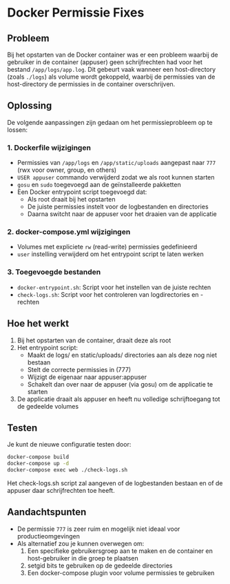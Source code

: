 # Docker Permissie Fixes

## Probleem

Bij het opstarten van de Docker container was er een probleem waarbij de gebruiker in de container (appuser) geen schrijfrechten had voor het bestand `/app/logs/app.log`. Dit gebeurt vaak wanneer een host-directory (zoals `./logs`) als volume wordt gekoppeld, waarbij de permissies van de host-directory de permissies in de container overschrijven.

## Oplossing

De volgende aanpassingen zijn gedaan om het permissieprobleem op te lossen:

### 1. Dockerfile wijzigingen

- Permissies van `/app/logs` en `/app/static/uploads` aangepast naar `777` (rwx voor owner, group, en others)
- `USER appuser` commando verwijderd zodat we als root kunnen starten
- `gosu` en `sudo` toegevoegd aan de geïnstalleerde pakketten
- Een Docker entrypoint script toegevoegd dat:
  - Als root draait bij het opstarten
  - De juiste permissies instelt voor de logbestanden en directories
  - Daarna switcht naar de appuser voor het draaien van de applicatie

### 2. docker-compose.yml wijzigingen

- Volumes met expliciete `rw` (read-write) permissies gedefinieerd
- `user` instelling verwijderd om het entrypoint script te laten werken

### 3. Toegevoegde bestanden

- `docker-entrypoint.sh`: Script voor het instellen van de juiste rechten
- `check-logs.sh`: Script voor het controleren van logdirectories en -rechten

## Hoe het werkt

1. Bij het opstarten van de container, draait deze als root
2. Het entrypoint script:
   - Maakt de logs/ en static/uploads/ directories aan als deze nog niet bestaan
   - Stelt de correcte permissies in (777) 
   - Wijzigt de eigenaar naar appuser:appuser
   - Schakelt dan over naar de appuser (via gosu) om de applicatie te starten
3. De applicatie draait als appuser en heeft nu volledige schrijftoegang tot de gedeelde volumes

## Testen

Je kunt de nieuwe configuratie testen door:

```bash
docker-compose build
docker-compose up -d
docker-compose exec web ./check-logs.sh
```

Het check-logs.sh script zal aangeven of de logbestanden bestaan en of de appuser daar schrijfrechten toe heeft.

## Aandachtspunten

- De permissie `777` is zeer ruim en mogelijk niet ideaal voor productieomgevingen
- Als alternatief zou je kunnen overwegen om:
  1. Een specifieke gebruikersgroep aan te maken en de container en host-gebruiker in die groep te plaatsen
  2. setgid bits te gebruiken op de gedeelde directories
  3. Een docker-compose plugin voor volume permissies te gebruiken
